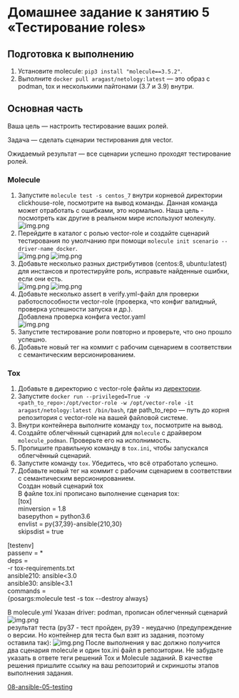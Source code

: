 # Домашнее задание к занятию 5 «Тестирование roles»

## Подготовка к выполнению

1. Установите molecule: `pip3 install "molecule==3.5.2"`.
2. Выполните `docker pull aragast/netology:latest` —  это образ с podman, tox и несколькими пайтонами (3.7 и 3.9) внутри.

## Основная часть

Ваша цель — настроить тестирование ваших ролей. 

Задача — сделать сценарии тестирования для vector. 

Ожидаемый результат — все сценарии успешно проходят тестирование ролей.

### Molecule

1. Запустите  `molecule test -s centos_7` внутри корневой директории clickhouse-role, посмотрите на вывод команды. Данная команда может отработать с ошибками, это нормально. Наша цель - посмотреть как другие в реальном мире используют молекулу.  
![img.png](img/clickhouse-test.png)
2. Перейдите в каталог с ролью vector-role и создайте сценарий тестирования по умолчанию при помощи `molecule init scenario --driver-name docker`.  
![img.png](img/default-test-1.png)
![img.png](img/default-test-2.png)
3. Добавьте несколько разных дистрибутивов (centos:8, ubuntu:latest) для инстансов и протестируйте роль, исправьте найденные ошибки, если они есть.  
![img.png](img/c7+ubuntu-test1.png)
![img.png](img/c7+ubuntu-test2.png)
4. Добавьте несколько assert в verify.yml-файл для  проверки работоспособности vector-role (проверка, что конфиг валидный, проверка успешности запуска и др.).   
Добавлена проверка конфига vector.yaml  
![img.png](img/assert-vector.png)
5. Запустите тестирование роли повторно и проверьте, что оно прошло успешно.
5. Добавьте новый тег на коммит с рабочим сценарием в соответствии с семантическим версионированием.  


### Tox

1. Добавьте в директорию с vector-role файлы из [директории](./example).
2. Запустите `docker run --privileged=True -v <path_to_repo>:/opt/vector-role -w /opt/vector-role -it aragast/netology:latest /bin/bash`, где path_to_repo — путь до корня репозитория с vector-role на вашей файловой системе.
3. Внутри контейнера выполните команду `tox`, посмотрите на вывод.  
5. Создайте облегчённый сценарий для `molecule` с драйвером `molecule_podman`. Проверьте его на исполнимость.
6. Пропишите правильную команду в `tox.ini`, чтобы запускался облегчённый сценарий.
8. Запустите команду `tox`. Убедитесь, что всё отработало успешно.
9. Добавьте новый тег на коммит с рабочим сценарием в соответствии с семантическим версионированием.  
Создан новый сценарий tox  
В файле tox.ini прописано выполнение сценария tox:    
[tox]  
minversion = 1.8  
basepython = python3.6  
envlist = py{37,39}-ansible{210,30}  
skipsdist = true  

[testenv]  
passenv = *  
deps =  
    -r tox-requirements.txt  
    ansible210: ansible<3.0  
    ansible30: ansible<3.1  
commands =  
    {posargs:molecule test -s tox --destroy always}  
  

В molecule.yml  Указан driver: podman, прописан облегченный сценарий  
![img.png](img/scenario.png)    
результат теста (py37 - тест пройден, py39 - неудачно (предупреждение о версии. Но контейнер для теста был взят из задания, поэтому оставила так):
![img.png](img/test-tox.png)
После выполнения у вас должно получится два сценария molecule и один tox.ini файл в репозитории. Не забудьте указать в ответе теги решений Tox и Molecule заданий. В качестве решения пришлите ссылку на  ваш репозиторий и скриншоты этапов выполнения задания. 

[08-ansible-05-testing](https://github.com/juls-blekh/08-ansible-05-testing.git)  
